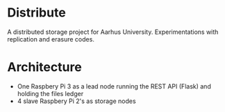 # Distribute

A distributed storage project for Aarhus University. Experimentations with replication and erasure codes.

# Architecture

- One Raspbery Pi 3 as a lead node running the REST API (Flask) and holding the
  files ledger
- 4 slave Raspbery Pi 2's as storage nodes
